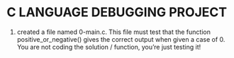 # C LANGUAGE DEBUGGING PROJECT
1. created a file named 0-main.c. This file must test that the function positive_or_negative() gives the correct output when given a case of 0. You are not coding the solution / function, you’re just testing it!

